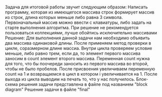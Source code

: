 Задача для итоговой работы звучит следующим образом:
Написать программу, которая из имеющегося массива строк формирует массив из строк, длина которых меньше либо равна 3 символа. Первоначальный массив можно ввести с клавиатуры, либо задать на старте выполнения алгоритма. При решение не рекомендуется пользоваться коллекциями, лучше обойтись исключительно массивами
Решение:
Для выполнения данной задачи нам необходимо объявить два массива одинаковой длины. После применяем метод проверки в цикле, соразмерном длине массиа. Внутри цикла проверяем условие меньше, либо равно трем, если да, то элемент первого массива заносим в count элемент второго массива. Переменная count нужна для того, что бы поочереди заносить из первого массива во второй, чтобы не было пробелов. После присвоения увеличиваем переменную count на 1 и возвращаемся в цикл в котором i увеличивается на 1. После выхода из цикла выводим на печать то, что у нас получилось. 
Блок-схема решения задачи представлена в файле под названием "block diagram"
Решение задачи в файле "final"
